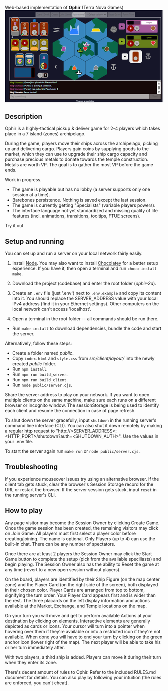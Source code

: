 Web-based implementation of **Ophir** (Terra Nova Games)
![3 Player game sample](./sample-screenshot.png)

## Description
Ophir is a highly-tactical pickup & deliver game for 2-4 players which takes place in a 7 island (zones) archipelago.

During the game, players move their ships across the archipelago, picking up and delivering cargo. Players gain coins by supplying goods to the market, which they can use to upgrade their ship cargo capacity and purchase precious metals to donate towards the temple construction. Metals are worth VP. The goal is to gather the most VP before the game ends.

Work in progress.

- The game is playable but has no lobby (a server supports only one session at a time).
- Barebones persistence. Nothing is saved except the last session.
- The game is currently getting "Specialists" (variable players powers).
- The interface language not yet standardized and missing quality of life features (incl. animations, transitions, tooltips, FTUE screens).

Try it out

## Setup and running
You can set up and run a server on your local network fairly easily.

1. Install [Node](https://nodejs.org/en/download/package-manager). You may also want to install [Chocolatey](https://docs.chocolatey.org/en-us/chocolatey-components-dependencies-and-support-lifecycle/#supported-windows-versions) for a better setup experience. If you have it, then open a terminal and run `choco install make`.

2. Download the project (codebase) and enter the root folder (*ophir-2d*).

3. Create an `.env` file (just '.env') next to `.env.example` and copy its content into it. You should replace the SERVER_ADDRESS value with your local IPv4 address (find it in your Ethernet settings). Other computers on the local network can't access 'localhost'.

4. Open a terminal in the root folder -- all commands should be run there.

 - Run `make install` to download dependencies, bundle the code and start the server.

Alternatively, follow these steps:
 - Create a folder named *public*.
 - Copy `index.html` and `style.css` from *src/client/layout/* into the newly created *public* folder.
 - Run `npm install`.
 - Run `npm run build_server`.
 - Run `npm run build_client`.
 - Run `node public/server.cjs`.

Share the server address to play on your network. If you want to open multiple clients on the same machine, make sure each runs on a different browser or incognito window. The sessionStorage is being used to identify each client and resume the connection in case of page refresh.

To shut down the server gracefully, input `shutdown` in the running server's command line interface (CLI).
You can also shut it down remotely by making a regular http request to "http://<SERVER_ADDRESS>:<HTTP_PORT>/shutdown?auth=<SHUTDOWN_AUTH>". Use the values in your .env file.

To start the server again run `make run` or `node public/server.cjs`.

## Troubleshooting
If you experience mouseover issues try using an alternative browser.
If the client tab gets stuck, clear the browser's Session Storage record for the URL or restart the browser.
If the server session gets stuck, input `reset` in the running server's CLI.

## How to play

 Any page visitor may become the Session Owner by clicking Create Game. Once the game session has been created, the remaining visitors may click on Join Game. All players must first select a player color before creating/joining. The name is optional. Only Players (up to 4) can use the built-in chat. There can be any number of spectators.

 Once there are at least 2 players the Session Owner may click the Start Game button to complete the setup (pick from the available speciliasts) and begin playing. The Session Owner also has the ability to Reset the game at any time (revert to a new open session without players).

 On the board, players are identified by their Ship Figure (on the map center zone) and the Player Card (on the right side of the screen), both displayed in their chosen color. Player Cards are arranged from top to bottom, signifying the turn order. Your Player Card appears first and is wider than the rest. The three placards on the left display information and actions available at the Market, Exchange, and Temple locations on the map.

 On your turn you will move and get to perform available Actions at your destination by clicking on elements. Interactive elements are generally depicted as cards or icons. Your cursor will turn into a pointer when hovering over them if they're available or into a restricted icon if they're not available. When done you will have to end your turn by clicking on the green anchor icon (lower right of the map). The next player will be able to take his or her turn immediately after.

 With two players, a third ship is added. Players can move it during their turn when they enter its zone.

 There's decent amount of rules to Ophir. Refer to the included RULES.md document for details. You can also play by following your intuition (the rules are enforced, you can't cheat).
